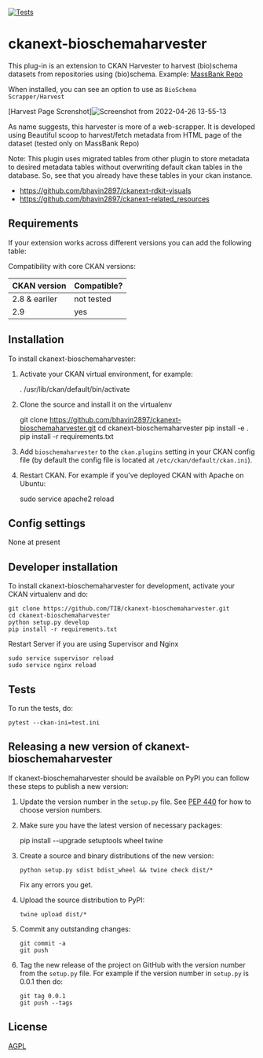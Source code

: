 [![Tests](https://github.com/TIB/ckanext-bioschemaharvester/workflows/Tests/badge.svg?branch=main)](https://github.com/TIB/ckanext-bioschemaharvester/actions)

# ckanext-bioschemaharvester

This plug-in is an extension to CKAN Harvester to harvest (bio)schema  datasets from repositories using (bio)schema. Example: [MassBank Repo](https://massbank.eu/MassBank/)

When installed, you can see an option to use as `BioSchema Scrapper/Harvest`

[Harvest Page Screnshot]![Screenshot from 2022-04-26 13-55-13](https://user-images.githubusercontent.com/70484813/165295076-874351a5-1086-477c-8b67-997992dafb5d.png)


As name suggests, this harvester is more of a web-scrapper. It is developed using Beautiful scoop to harvest/fetch metadata from HTML page of the dataset (tested only on MassBank Repo)

Note: This plugin uses migrated tables from other plugin to store metadata  to desired metadata tables without overwriting default ckan tables in the database. So, see that you already have these tables in your ckan instance.

- https://github.com/bhavin2897/ckanext-rdkit-visuals
- https://github.com/bhavin2897/ckanext-related_resources


## Requirements

If your extension works across different versions you can add the following table:

Compatibility with core CKAN versions:

| CKAN version    | Compatible?   |
| --------------- | ------------- |
| 2.8 & eariler   | not tested    |
| 2.9             | yes           |


## Installation

To install ckanext-bioschemaharvester:

1. Activate your CKAN virtual environment, for example:

     . /usr/lib/ckan/default/bin/activate

2. Clone the source and install it on the virtualenv

    git clone https://github.com/bhavin2897/ckanext-bioschemaharvester.git
    cd ckanext-bioschemaharvester
    pip install -e .
	pip install -r requirements.txt

3. Add `bioschemaharvester` to the `ckan.plugins` setting in your CKAN
   config file (by default the config file is located at
   `/etc/ckan/default/ckan.ini`).

4. Restart CKAN. For example if you've deployed CKAN with Apache on Ubuntu:

     sudo service apache2 reload


## Config settings

None at present

## Developer installation

To install ckanext-bioschemaharvester for development, activate your CKAN virtualenv and
do:

    git clone https://github.com/TIB/ckanext-bioschemaharvester.git
    cd ckanext-bioschemaharvester
    python setup.py develop
    pip install -r requirements.txt
    
Restart Server if you are using Supervisor and Nginx

	sudo service supervisor reload
	sudo service nginx reload



## Tests

To run the tests, do:

    pytest --ckan-ini=test.ini


## Releasing a new version of ckanext-bioschemaharvester

If ckanext-bioschemaharvester should be available on PyPI you can follow these steps to publish a new version:

1. Update the version number in the `setup.py` file. See [PEP 440](http://legacy.python.org/dev/peps/pep-0440/#public-version-identifiers) for how to choose version numbers.

2. Make sure you have the latest version of necessary packages:

    pip install --upgrade setuptools wheel twine

3. Create a source and binary distributions of the new version:

       python setup.py sdist bdist_wheel && twine check dist/*

   Fix any errors you get.

4. Upload the source distribution to PyPI:

       twine upload dist/*

5. Commit any outstanding changes:

       git commit -a
       git push

6. Tag the new release of the project on GitHub with the version number from
   the `setup.py` file. For example if the version number in `setup.py` is
   0.0.1 then do:

       git tag 0.0.1
       git push --tags

## License

[AGPL](https://www.gnu.org/licenses/agpl-3.0.en.html)
